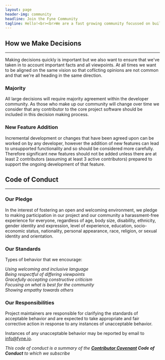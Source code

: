 ```yaml
---
layout: page
header-img: community
headline: Join the Fyne Community
tagline: Hello!<br><br>We are a fast growing community focussed on building a bright future for application development and desktop usability. Find out more below.
---
```


<section class="bg-primary" id="about">
<div class="container">
<div class="row">
<div class="col-lg-12 text-center" markdown="1">

## How we Make Decisions
<hr class="light">

Making decisions quickly is important but we also want to ensure that we've
taken in to account important facts and all viewpoints.
At all times we want to be aligned on the same vision so that coflicting 
opinions are not common and that we're all heading in the same direction.

### Majority 

All large decisions will require majority agreement within the developer community.
As those who make up our community will change over time we consider that any
contributor to the core project software should be included in this decision
making process.

### New Feature Addition

Incremental development or changes that have been agreed upon can be worked
on by any developer, however the addition of new features can lead to
unsupported functionality and so should be considered more carefully.
Therefore significant new features should not be added unless there are at least
2 contributors (assuming at least 3 active contributors) prepared to
support the ongoing development of that feature.

</div>
</div>
</div>
</section>

<div class="container">
<div class="row">
<div class="col-lg-12 text-center" markdown="1">

## Code of Conduct
---

</div>
</div>
</div>

<div class="container">
<div class="row">
<div class="col-lg-4 text-center" markdown="1">

### Our Pledge

In the interest of fostering an open and welcoming environment, we pledge to
making participation in our project and our community a harassment-free
experience for everyone, regardless of age, body size, disability, ethnicity,
gender identity and expression, level of experience, education,
socio-economic status, nationality, personal appearance, race, religion, or
sexual identity and orientation.

</div>

<div class="col-lg-4 text-center" markdown="1">

### Our Standards

Types of behavior that we encourage:

*Using welcoming and inclusive language* <br>
*Being respectful of differing viewpoints* <br>
*Gracefully accepting constructive criticism* <br>
*Focusing on what is best for the community* <br>
*Showing empathy towards others*

</div>

<div class="col-lg-4 text-center" markdown="1">

### Our Responsibilities

Project maintainers are responsible for clarifying the standards of acceptable
behavior and are expected to take appropriate and fair corrective action in
response to any instances of unacceptable behavior.

Instances of any unacceptable behavior may be reported by email to
[info@fyne.io](mailto:info@fyne.io).

</div>
</div>
</div>

<div class="container">
<div class="row">
<div class="col-lg-12 text-center" markdown="1">

*This code of conduct is a summary of the **[Contributor Covenant][homepage] Code of Conduct** to which we subscribe*

[homepage]: https://www.contributor-covenant.org

</div>
</div>
</div>

